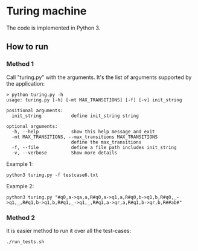 # Turing machine

The code is implemented in Python 3.

## How to run
### Method 1
Call "turing.py" with the arguments. It's the list of arguments supported by the application:

```
> python turing.py -h
usage: turing.py [-h] [-mt MAX_TRANSITIONS] [-f] [-v] init_string

positional arguments:
  init_string           define init_string string

optional arguments:
  -h, --help            show this help message and exit
  -mt MAX_TRANSITIONS, --max_transitions MAX_TRANSITIONS
                        define the max_transitions
  -f, --file            define a file path includes init_string
  -v, --verbose         Show more details
```

Example 1:
```
python3 turing.py -f testcase6.txt
```

Example 2:
```
python3 turing.py "#q0,a->qa,a,R#q0,a->q1,a,R#q0,b->q1,b,R#q0,_->q1,_,R#q1,b->q1,b,R#q1,_->q1,_,R#q1,a->qr,a,R#q1,b->qr,b,R##ab#"
```

### Method 2
It is easier method to run it over all the test-cases:
```
./run_tests.sh
```
